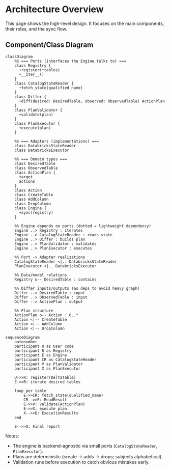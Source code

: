 # Architecture Overview

This page shows the high-level design. It focuses on the main components, their roles, and the sync flow.

## Component/Class Diagram

```mermaid
classDiagram
    %% === Ports (interfaces the Engine talks to) ===
    class Registry {
      +register(*tables)
      +__iter__()
    }
    class CatalogStateReader {
      +fetch_state(qualified_name)
    }
    class Differ {
      +diff(desired: DesiredTable, observed: ObservedTable) ActionPlan
    }
    class PlanValidator {
      +validate(plan)
    }
    class PlanExecutor {
      +execute(plan)
    }

    %% === Adapters (implementations) ===
    class DatabricksStateReader
    class DatabricksExecutor

    %% === Domain types ===
    class DesiredTable
    class ObservedTable
    class ActionPlan {
      target
      actions
    }
    class Action
    class CreateTable
    class AddColumn
    class DropColumn
    class Engine {
      +sync(registry)
    }

    %% Engine depends on ports (dotted = lightweight dependency)
    Engine ..> Registry : iterates
    Engine ..> CatalogStateReader : reads state
    Engine ..> Differ : builds plan
    Engine ..> PlanValidator : validates
    Engine ..> PlanExecutor : executes

    %% Port -> Adapter realizations
    CatalogStateReader <|.. DatabricksStateReader
    PlanExecutor <|.. DatabricksExecutor

    %% Data/model relations
    Registry o-- DesiredTable : contains

    %% Differ inputs/outputs (as deps to avoid heavy graph)
    Differ ..> DesiredTable : input
    Differ ..> ObservedTable : input
    Differ --> ActionPlan : output

    %% Plan structure
    ActionPlan o-- Action : 0..*
    Action <|-- CreateTable
    Action <|-- AddColumn
    Action <|-- DropColumn
```

```mermaid
sequenceDiagram
    autonumber
    participant U as User code
    participant R as Registry
    participant E as Engine
    participant CR as CatalogStateReader
    participant V as PlanValidator
    participant X as PlanExecutor

    U->>R: register(DeltaTable)
    E->>R: iterate desired tables

    loop per table
        E->>CR: fetch_state(qualified_name)
        CR-->>E: ReadResult
        E->>V: validate(ActionPlan)
        E->>X: execute plan
        X-->>E: ExecutionResults
    end

    E-->>U: Final report

```


Notes:
- The engine is backend-agnostic via small ports (`CatalogStateReader`, `PlanExecutor`).
- Plans are deterministic (create → adds → drops; subjects alphabetical).
- Validation runs before execution to catch obvious mistakes early.
